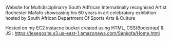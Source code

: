 Website for Multidisciplinarry South Adfrican Internatinally recognised Artist Rochester Mafafo showcasing his 60 years in art celebratory exhibition hosted by 
South African Department Of Sports Arts & Culture

Hosted on my EC2 instacne bucket created using HTML, CSS(Bootstrap) & JS : https://lesegosite.s3.us-east-1.amazonaws.com/Sankofa/Home.html
